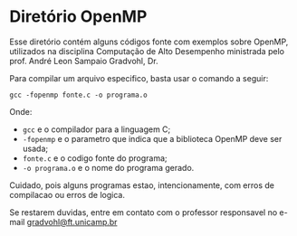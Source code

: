 # Diretório OpenMP

Esse diretório contém alguns códigos fonte com exemplos sobre OpenMP, utilizados na disciplina Computação de Alto Desempenho ministrada pelo prof. André Leon Sampaio Gradvohl, Dr. 

Para compilar um arquivo especifico, basta usar o comando a seguir:
```
gcc -fopenmp fonte.c -o programa.o
```

Onde:
*   ``gcc`` e o compilador para a linguagem C;
*   ``-fopenmp`` e o parametro que indica que a biblioteca OpenMP deve ser usada;
*   ``fonte.c`` e o codigo fonte do programa;
*   ``-o programa.o`` e o nome do programa gerado.

Cuidado, pois alguns programas estao, intencionamente, com erros de compilacao ou erros de logica.

Se restarem duvidas, entre em contato com o professor responsavel no e-mail gradvohl@ft.unicamp.br
